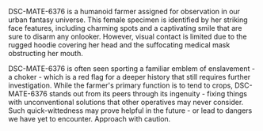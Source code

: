 DSC-MATE-6376 is a humanoid farmer assigned for observation in our urban fantasy universe. This female specimen is identified by her striking face features, including charming spots and a captivating smile that are sure to disarm any onlooker. However, visual contact is limited due to the rugged hoodie covering her head and the suffocating medical mask obstructing her mouth.

DSC-MATE-6376 is often seen sporting a familiar emblem of enslavement - a choker - which is a red flag for a deeper history that still requires further investigation. While the farmer's primary function is to tend to crops, DSC-MATE-6376 stands out from its peers through its ingenuity - fixing things with unconventional solutions that other operatives may never consider. Such quick-wittedness may prove helpful in the future - or lead to dangers we have yet to encounter. Approach with caution.